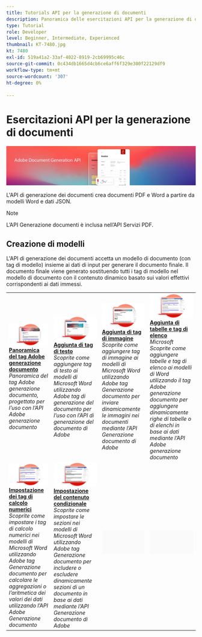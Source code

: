 ```yaml
---
title: Tutorials API per la generazione di documenti
description: Panoramica delle esercitazioni API per la generazione di documenti
type: Tutorial
role: Developer
level: Beginner, Intermediate, Experienced
thumbnail: KT-7480.jpg
kt: 7480
exl-id: 519a41a2-33af-4022-8919-2cb69995c46c
source-git-commit: 0c434db1665d4cb6ce6aff6f329e300f22129df9
workflow-type: tm+mt
source-wordcount: '307'
ht-degree: 0%

---
```



# Esercitazioni API per la generazione di documenti

![Banner API Generazione documento](../assets/docgenhero.jpg)

L&#39;API di generazione dei documenti crea documenti PDF e Word a partire da modelli Word e dati JSON.

>[!NOTE]
>
>L’API Generazione documenti è inclusa nell’API Servizi PDF.

## Creazione di modelli

L&#39;API di generazione dei documenti accetta un modello di documento (con tag di modello) insieme ai dati di input per generare il documento finale. Il documento finale viene generato sostituendo tutti i tag di modello nel modello di documento con il contenuto dinamico basato sui valori effettivi corrispondenti ai dati immessi.

<table style="table-layout:fixed">
<tr>
 <td>
   <a href="taggeroverview.md">
      <img alt="Panoramica del tag Adobe generazione documento" src="assets/Taggeroverview_thumb.png" />
   </a>
    <div>
   <a href="taggeroverview.md"><strong>Panoramica del tag Adobe generazione documento</strong></a>
    </div>
    <em>Panoramica del tag Adobe generazione documento, progettato per l’uso con l’API Adobe generazione documento</em>
    <br>
  </td>
  <td>
   <a href="taggeraddtexttags.md">
      <img alt="Aggiunta di tag di testo" src="assets/Taggertexttags_thumb.png" />
   </a>
    <div>
   <a href="taggeraddtexttags.md"><strong>Aggiunta di tag di testo</strong></a>
    </div>
    <em>Scoprite come aggiungere tag di testo ai modelli di Microsoft Word utilizzando Adobe tag di generazione del documento per l’uso con l’API di generazione del documento di Adobe</em>
    <br>
  </td>
  <td>
   <a href="taggeraddimagetags.md">
      <img alt="Aggiunta di tag di immagine" src="assets/Taggerimagetags_thumb.png" />
   </a>
    <div>
   <a href="taggeraddimagetags.md"><strong>Aggiunta di tag di immagine</strong></a>
    </div>
    <em>Scoprite come aggiungere tag di immagine ai modelli di Microsoft Word utilizzando Adobe tag Generazione documento per inviare dinamicamente le immagini nei documenti mediante l’API Generazione documento di Adobe</em>
    <br>
  </td>
  <td>
   <a href="taggertables.md">
      <img alt="Aggiunta di tabelle e tag di elenco" src="assets/Taggertables_thumb.png" />
   </a>
    <div>
   <a href="taggertables.md"><strong>Aggiunta di tabelle e tag di elenco</strong></a>
    </div>
    <em>Microsoft Scoprite come aggiungere tabelle e tag di elenco ai modelli di Word utilizzando il tag Adobe generazione documento per aggiungere dinamicamente righe di tabelle o di elenchi in base ai dati mediante l’API Adobe generazione documento</em>
    <br>
  </td>
</tr>
<tr>
  <td>
   <a href="taggercalculations.md">
      <img alt="Impostazione dei tag di calcolo numerici" src="assets/Taggercalculations_thumb.png" />
   </a>
    <div>
   <a href="taggercalculations.md"><strong>Impostazione dei tag di calcolo numerici</strong></a>
    </div>
    <em>Scoprite come impostare i tag di calcolo numerici nei modelli di Microsoft Word utilizzando Adobe tag Generazione documento per calcolare le aggregazioni o l’aritmetica dei valori dei dati utilizzando l’API Adobe Generazione documento</em>
    <br>
  </td>
  <td>
   <a href="taggerconditional.md">
      <img alt="Impostazione del contenuto condizionale" src="assets/Taggerconditional_thumb.png" />
   </a>
    <div>
   <a href="taggerconditional.md"><strong>Impostazione del contenuto condizionale</strong></a>
    </div>
    <em>Scoprite come impostare le sezioni nei modelli di Microsoft Word utilizzando Adobe tag Generazione documento per includere o escludere dinamicamente sezioni di un documento in base ai dati mediante l’API Generazione documento di Adobe</em>
    <br>
  </td>
  <td>
    <img alt="Spaziatore" src="../assets/GrayBanner_Placeholder.png" />
    <div>
    <br>
  </td>
   <td>
    <img alt="Spaziatore" src="../assets/GrayBanner_Placeholder.png" />
    <div>
    <br>
  </td>
</tr>
</table>
